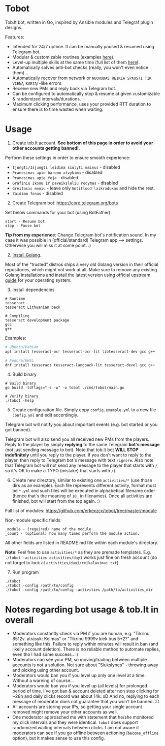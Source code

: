 # Tobot

Tob.lt bot, written in Go, inspired by Ansible modules and Telegraf plugin designs.

Features:
 * Intended for 24/7 uptime. It can be manually paused & resumed using Telegram bot.
 * Modular & customizable routines (examples [here](https://github.com/erkexzcx/tobot/tree/master/activities)).
 * Level-up multiple skills at the same time (full list of them [here](https://github.com/erkexzcx/tobot/tree/master/module)).
 * Automatically solves anti-bot checks (really, you won't even notice them)...
 * Automatically recover from network or `NUORODAS REIKIA SPAUSTI TIK VIENĄ KARTĄ!`-like errors.
 * Receive new PMs and reply back via Telegram bot.
 * Can be configured to automatically stop & resume at given customizable & randomized intervals/durations.
 * Maximum clicking performance, uses your provided RTT duration to ensure there is to time wasted when waiting.

# Usage

1. Create tob.lt account. **See bottom of this page in order to avoid your other accounts getting banned!**.

Perform these settings in order to ensure smooth experience:
* `Ijungti/Isjungti leidima siulyti mainus` - disabled
* `Pranesimas apie barono atvykima` - disabled
* `Pranesimas apie feja` - disabled
* `Grafiniu ikonu ir paveiksleliu rodymas` - disabled
* `Greitasis meniu` - leave only `Antiflood laikrodukas` and hide the rest.
* `Zaidimo fonas` - disabled

2. Create Telegram bot: https://core.telegram.org/bots

Set below commands for your bot (using BotFather):
```
start - Resume bot
stop - Pause bot
```

**Tip from my experience**: Change Telegram bot's notification sound. In my case it was possible in (official/standard) Telegram app --> settings. Otherwise you will miss it at some point. :)

2. [Install Golang](https://golang.org/doc/install).

Most of the "trusted" distros ships a very old Golang version in their official repositories, which might not work at all. Make sure to remove any existing Golang installations and install the latest version using [official upstream guide](https://golang.org/doc/install) for your operating system.

3. Install dependencies

```
# Runtime
tesseract
tesseract Lithuanian pack

# Compiling
tesseract development package
gcc
g++
```

Examples:
```bash
# Ubuntu/Debian
apt install tesseract-ocr tesseract-ocr-lit libtesseract-dev gcc g++

# Fedora/RHEL
dnf install tesseract tesseract-langpack-lit tesseract-devel gcc g++
```

4. Build binary
```
# Build binary
go build -ldflags="-s -w" -o tobot ./cmd/tobot/main.go

# Verify binary
./tobot -help
```

5. Create configuration file. Simply copy `config.example.yml` to a new file `config.yml` and edit accordingly.

Telegram bot will notify you about important events (e.g. bot started or you got banned).

Telegram bot will also send you all received new PMs from the players. Reply to the player by simply **replying** to the same Telegram **bot's message** (not just sending message to bot). Note that tob.lt bot **WILL STOP indefinitely** until you reply to the player. If you don't want to reply to the player, then reply to Telegram bot's message with text `/ignore`. Also note that Telegram bot will not send any message to the player that starts with `/`, so it's OK to make a TYPO (mistake) that starts with `/`).

6. Create new directory, similar to existing one `activities/*` (use those dirs as an example). Each file represents different activity, format must be `*.yml` and such files will be executed in alphabetical filename order (hence that's the meaning of `10_` in filenames). Once all activities are finished, bot will start from the top again. :)

Full list of modules: https://github.com/erkexzcx/tobot/tree/master/module

Non-module specific fields:
```
_module - (required) name of the module
_count - (optional) how many times perform the module action. 
```

All other fields are listed in README.md file within each module's directory.

**Note**: Feel free to use `activities/*` as they are premade templates. E.g. `./tobot -activities activities/day1` works just fine on fresh account (do not forget to look at `activities/day1/reikalavimai.txt`).

7. Run program
```
./tobot
./tobot -config /path/to/config
./tobot -config /path/to/config -activities /path/to/activities_dir
```

# Notes regarding bot usage & tob.lt in overall
  - Moderators constantly check via PM if you are human, e.g. "Tikrinu 8512v. atrasyk: Kelmas" or "Tikrinu 9999v kiek bus 5+2?" and something like this. Failure to reply within minutes will result in ban (and likelly account deletion). There is no reliable method to automate replies, even tho I had some success.. :)
  - Moderators can see your PM, so moving/trading between multiple accounts is not a solution. Not sure about "Siukslynes" - throwing away and picking using other account.
  - Moderators would ban you if you level up only one level at a time. Without a warning of course...
  - Moderators would ban you if you level up (all levels) for prolonged period of time. I've got ban & account deleted after non stop clicking for ~28h and daily clicks record was about 14k. xD And no, replying to each message of moderator does not guarantee that you won't be banned. :D
  - All accounts are storing your IPs, so getting your single account removed might remove your other accounts as well.
  - One moderator approached me with statement that he/she monitored my click intervals and they were identical. `tobot` does support randomized waiting intervals between clicks. I am not aware if moderators can see if you go offline between actioning (`become_offline` option), but it makes sense to use this config.
